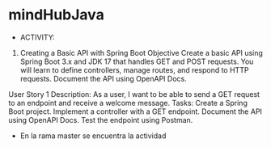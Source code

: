 # mindHubJava

* ACTIVITY:

1. Creating a Basic API with Spring Boot
Objective
Create a basic API using Spring Boot 3.x and JDK 17 that handles GET and POST requests. You will learn to define controllers, manage routes, and respond to HTTP requests. Document the API using OpenAPI Docs.

User Story 1
Description: As a user, I want to be able to send a GET request to an endpoint and receive a welcome message.
Tasks:
Create a Spring Boot project.
Implement a controller with a GET endpoint.
Document the API using OpenAPI Docs.
Test the endpoint using Postman.

* En la rama master se encuentra la actividad
